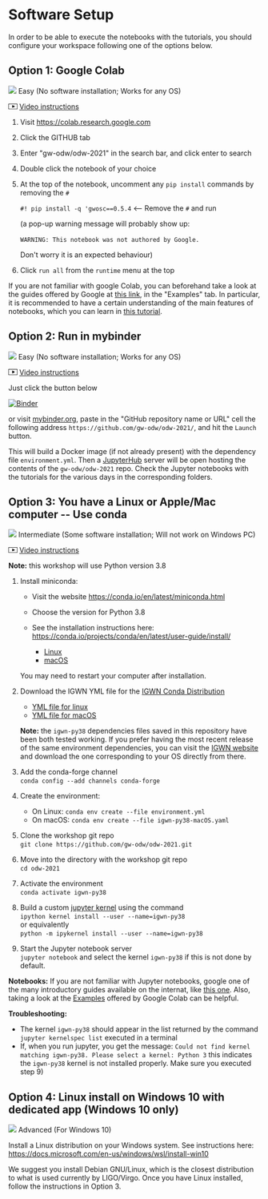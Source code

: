 # Software Setup

In order to be able to execute the notebooks with the tutorials, you should configure your workspace following one of the options below.

## Option 1: Google Colab

<img src='https://www.wispresort.com/uploadedImages/Winter/easy.png' width=20 /> Easy (No software installation; Works for any OS)

<img src='./share/video-icon.jpg' width=18 /> [Video instructions](https://drive.google.com/file/d/17jYkGoVIavJa1B_Fbi6xK2D3jCFQT-A7/view?usp=sharing)

1. Visit https://colab.research.google.com

2. Click the GITHUB tab

3. Enter "gw-odw/odw-2021" in the search bar, and click enter to search

4. Double click the notebook of your choice

5. At the top of the notebook, uncomment any `pip install` commands by removing the `#`

    `#! pip install -q 'gwosc==0.5.4`  <-- Remove the `#` and run

    (a pop-up warning message will probably show up:
    
    `WARNING: This notebook was not authored by Google.`
    
    Don't worry it is an expected behaviour)

6. Click `run all` from the `runtime` menu at the top

<div class="alert alert-info">If you are not familiar with google Colab, you can beforehand take a look at the guides offered by Google at  <a href="https://colab.research.google.com/notebooks/">this link</a>, in the "Examples" tab. In particular, it is recommended to have a certain understanding of the main features of notebooks, which you can learn in <a href="https://colab.research.google.com/notebooks/basic_features_overview.ipynb">this tutorial</a>.</div>

## Option 2: Run in mybinder

<img src='https://www.wispresort.com/uploadedImages/Winter/easy.png' width=20 /> Easy (No software installation; Works for any OS)

<img src='./share/video-icon.jpg' width=18 /> [Video instructions](https://drive.google.com/file/d/1QkjdG6IHeTWq2XtPreakLydaZMedJCrX/view?usp=sharing)

Just click the button below

[![Binder](https://mybinder.org/badge_logo.svg)](https://mybinder.org/v2/gh/gw-odw/odw-2021/master)

or visit [mybinder.org](https://mybinder.org/), paste in the "GitHub repository name or URL" cell the following address `https://github.com/gw-odw/odw-2021/`, and hit the `Launch` button. 

This will build a Docker image (if not already present) with the dependency file `environment.yml`. Then a [JupyterHub](https://jupyterhub.readthedocs.io/en/latest/) server will be open hosting the contents of the `gw-odw/odw-2021` repo. Check the Jupyter notebooks with the tutorials for the various days in the corresponding folders. 

## Option 3: You have a Linux or Apple/Mac computer -- Use conda

<img src='https://www.wispresort.com/uploadedImages/Winter/intermediate.png' width=20 /> Intermediate (Some software installation; Will not work on Windows PC)

<img src='./share/video-icon.jpg' width=18 /> [Video instructions](https://drive.google.com/file/d/1YZcaY-35JiHXOH4unRe5ECSeDl8IZFZy/view?usp=sharing)

**Note:** this workshop will use Python version 3.8

1. Install miniconda:
   
    - Visit the website https://conda.io/en/latest/miniconda.html
    - Choose the version for Python 3.8
    - See the installation instructions here: https://conda.io/projects/conda/en/latest/user-guide/install/

        - [Linux](https://docs.conda.io/projects/conda/en/latest/user-guide/install/linux.html)
        - [macOS](https://docs.conda.io/projects/conda/en/latest/user-guide/install/macos.html)
    
   You may need to restart your computer after installation.

2. Download the IGWN YML file for the [IGWN Conda Distribution](https://computing.docs.ligo.org/conda/environments/igwn-py38/)
   * [YML file for linux](./environment.yml)
   * [YML file for macOS](./igwn-py38-macOS.yaml)

   **Note:** the `igwn-py38` dependencies files saved in this repository have been both tested working. If you prefer having the most recent release of the same environment dependencies, you can visit the [IGWN website](https://computing.docs.ligo.org/conda/) and download the one corresponding to your OS directly from there.

3. Add the conda-forge channel <br/>
    `conda config --add channels conda-forge`

4. Create the environment: <br/>
   * On Linux: `conda env create --file environment.yml`
   * On macOS: `conda env create --file igwn-py38-macOS.yaml`

5. Clone the workshop git repo <br/>
    `git clone https://github.com/gw-odw/odw-2021.git`

6. Move into the directory with the workshop git repo <br/>
    `cd odw-2021`
    
7. Activate the environment <br/>
  `conda activate igwn-py38`

8. Build a custom [jupyter kernel](https://ipython.readthedocs.io/en/stable/install/kernel_install.html) using the command <br/>
  `ipython kernel install --user --name=igwn-py38` <br/>
  or equivalently <br/>
  `python -m ipykernel install --user --name=igwn-py38`

9. Start the Jupyter notebook server <br/>
  `jupyter notebook` and select the kernel `igwn-py38` if this is not done by default.

**Notebooks:**
If you are not familiar with Jupyter notebooks, google one of the many introductory guides available on the internat, like <a href="https://realpython.com/jupyter-notebook-introduction/">this one</a>. Also, taking a look at the <a href="https://colab.research.google.com/notebooks/basic_features_overview.ipynb">Examples</a> offered by Google Colab can be helpful.

**Troubleshooting:**
- The kernel `igwn-py38` should appear in the list returned by the command `jupyter kernelspec list` executed in a terminal
- If, when you run jupyter, you get the message: `Could not find kernel matching igwn-py38. Please select a kernel: Python 3`
this indicates the `igwn-py38` kernel is not installed properly. Make sure you executed step 9)

## Option 4: Linux install on Windows 10 with dedicated app (Windows 10 only)

<img src='https://www.wispresort.com/uploadedImages/Winter/hard.png' width=20 /> Advanced (For Windows 10)

Install a Linux distribution on your Windows system. 
See instructions here: https://docs.microsoft.com/en-us/windows/wsl/install-win10

We suggest you install Debian GNU/Linux, which is the closest distribution to what is 
used currently by LIGO/Virgo. Once you have Linux installed, follow the instructions 
in Option 3.

